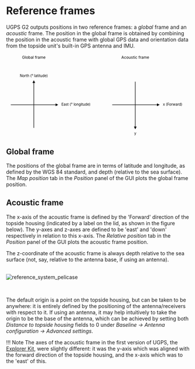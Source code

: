 # Reference frames

UGPS G2 outputs positions in two reference frames: a _global_ frame and an _acoustic_ frame. The position in the global frame is obtained by combining the position in the acoustic frame with global GPS data and orientation data from the topside unit's built-in GPS antenna and IMU.

<svg xmlns="http://www.w3.org/2000/svg" viewBox="0 0 200 89">
  <defs>
    <marker id="leftarrowhead" markerWidth="6" markerHeight="6" refX="3" refY="3" orient="auto">
      <polygon points="6 0, 0 3, 6 6 " />
    </marker>
    <marker id="rightarrowhead" markerWidth="6" markerHeight="6" refX="3" refY="3" orient="auto">
      <polygon points="0 0, 6 3, 0 6 " />
    </marker>
  </defs>
  <text text-anchor="middle" x="30" y="5" font-size="0.3em">Global frame</text>
  <text text-anchor="middle" x="30" y="25" font-size="0.275em">North (° latitude)</text>
  <text text-anchor="left" x="60" y="55" font-size="0.275em" alignment-baseline="middle">East (° longitude)</text>
  <text text-anchor="middle" x="140" y="5" font-size="0.3em">Acoustic frame</text>
  <text text-anchor="middle" x="140" y="87.5" font-size="0.275em">y</text>
  <text text-anchor="left" x="170" y="55" font-size="0.275em" alignment-baseline="middle">x (Forward)</text>
  <line stroke="black" stroke-width="0.5" marker-start="url(#leftarrowhead)" x1="30" y1="30" x2="30" y2="80"/>
  <line stroke="black" stroke-width="0.5" marker-end="url(#rightarrowhead)" x1="5" y1="55" x2="55" y2="55"/>
  <line stroke="black" stroke-width="0.5" marker-end="url(#rightarrowhead)" x1="140" y1="30" x2="140" y2="80"/>
  <line stroke="black" stroke-width="0.5" marker-end="url(#rightarrowhead)" x1="115" y1="55" x2="165" y2="55"/>
</svg>

## Global frame

The positions of the global frame are in terms of latitude and longitude, as defined by the WGS 84 standard, and depth (relative to the sea surface). The _Map position_ tab in the _Position_ panel of the GUI plots the global frame position.

## Acoustic frame

The x-axis of the acoustic frame is defined by the 'Forward' direction of the topside housing (indicated by a label on the lid, as shown in the figure below). The y-axes and z-axes are defined to be 'east' and 'down' respectively in relation to this x-axis. The _Relative position_ tab in the _Position_ panel of the GUI plots the acoustic frame position.

The z-coordinate of the acoustic frame is always depth relative to the sea surface (not, say, relative to the antenna base, if using an antenna).<br><br>

![reference_system_pelicase](../img/reference_system_pelicase_g2.png)

<br>

The default origin is a point on the topside housing, but can be taken to be anywhere: it is entirely defined by the positioning of the antenna/receivers with respect to it. If using an antenna, it may help intuitively to take the origin to be the base of the antenna, which can be achieved by setting both *Distance to topside housing* fields to 0 under *Baseline -> Antenna configuration -> Advanced settings*.

!!! Note
    The axes of the acoustic frame in the first version of UGPS, the [Explorer Kit](../../explorer-kit/quickstart), were slightly different: it was the y-axis which was aligned with the forward direction of the topside housing, and the x-axis which was to the 'east' of this.
